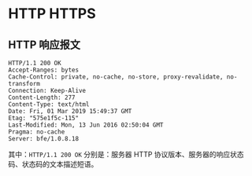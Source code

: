 # HTTP HTTPS

## HTTP 响应报文

```
HTTP/1.1 200 OK
Accept-Ranges: bytes
Cache-Control: private, no-cache, no-store, proxy-revalidate, no-transform
Connection: Keep-Alive
Content-Length: 277
Content-Type: text/html
Date: Fri, 01 Mar 2019 15:49:37 GMT
Etag: "575e1f5c-115"
Last-Modified: Mon, 13 Jun 2016 02:50:04 GMT
Pragma: no-cache
Server: bfe/1.0.8.18
```

其中：`HTTP/1.1 200 OK` 分别是：服务器 HTTP 协议版本、服务器的响应状态码、状态码的文本描述短语。